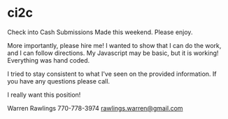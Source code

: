 # ci2c
Check into Cash Submissions
Made this weekend. Please enjoy. 

More importantly, please hire me! I wanted to show that I can do the work, 
and I can follow directions. My Javascript may be basic, but it is working! 
Everything was hand coded.

I tried to stay consistent to what I've seen on the provided information. 
If you have any questions please call.

I really want this position!

Warren Rawlings
770-778-3974
rawlings.warren@gmail.com
